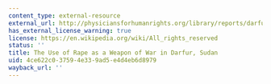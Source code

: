 ```yaml
---
content_type: external-resource
external_url: http://physiciansforhumanrights.org/library/reports/darfur-use-of-rape-as-weapon-2004.html
has_external_license_warning: true
license: https://en.wikipedia.org/wiki/All_rights_reserved
status: ''
title: The Use of Rape as a Weapon of War in Darfur, Sudan
uid: 4ce622c0-3759-4e33-9ad5-e4d4eb6d8979
wayback_url: ''
---
```

